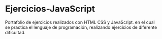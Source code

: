# Ejercicios-JavaScript
Portafolio de ejercicios realizados con HTML CSS y JavaScript. en el cual se practica el lenguaje de programación, realizando ejercicios de diferente dificultad.
